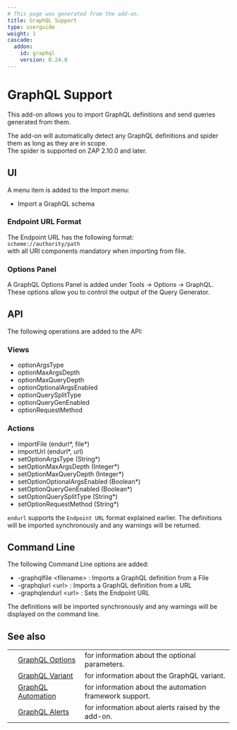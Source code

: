 ```yaml
---
# This page was generated from the add-on.
title: GraphQL Support
type: userguide
weight: 1
cascade:
  addon:
    id: graphql
    version: 0.24.0
---
```


# GraphQL Support

This add-on allows you to import GraphQL definitions and send queries generated from them.   

The add-on will automatically detect any GraphQL definitions and spider them as long as they are in scope.   
The spider is supported on ZAP 2.10.0 and later.

## UI

A menu item is added to the Import menu:

* Import a GraphQL schema

### Endpoint URL Format

The Endpoint URL has the following format:  
`scheme://authority/path`  
with all URI components mandatory when importing from file.

### Options Panel

A GraphQL Options Panel is added under Tools -\> Options -\> GraphQL. These options allow you to control the output of the Query Generator.

## API

The following operations are added to the API:

### Views

* optionArgsType
* optionMaxArgsDepth
* optionMaxQueryDepth
* optionOptionalArgsEnabled
* optionQuerySplitType
* optionQueryGenEnabled
* optionRequestMethod

### Actions

* importFile (endurl\*, file\*)
* importUrl (endurl\*, url)
* setOptionArgsType (String\*)
* setOptionMaxArgsDepth (Integer\*)
* setOptionMaxQueryDepth (Integer\*)
* setOptionOptionalArgsEnabled (Boolean\*)
* setOptionQueryGenEnabled (Boolean\*)
* setOptionQuerySplitType (String\*)
* setOptionRequestMethod (String\*)

`endurl` supports the `Endpoint URL` format explained earlier. The definitions will be imported synchronously and any warnings will be returned.

## Command Line

The following Command Line options are added:

* -graphqlfile \<filename\> : Imports a GraphQL definition from a File
* -graphqlurl \<url\> : Imports a GraphQL definition from a URL
* -graphqlendurl \<url\> : Sets the Endpoint URL

The definitions will be imported synchronously and any warnings will be displayed on the command line.

## See also

|   |                                                                        |                                                         |
|---|------------------------------------------------------------------------|---------------------------------------------------------|
|   | [GraphQL Options](/docs/desktop/addons/graphql-support/options/)       | for information about the optional parameters.          |
|   | [GraphQL Variant](/docs/desktop/addons/graphql-support/variant/)       | for information about the GraphQL variant.              |
|   | [GraphQL Automation](/docs/desktop/addons/graphql-support/automation/) | for information about the automation framework support. |
|   | [GraphQL Alerts](/docs/desktop/addons/graphql-support/alerts/)         | for information about alerts raised by the add-on.      |
